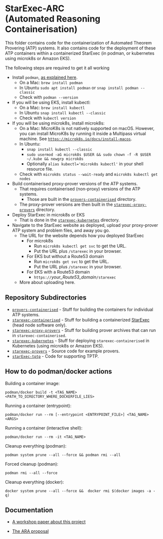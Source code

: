 # StarExec-ARC <BR>(Automated Reasoning Containerisation)

This folder contains code for the containerization of Automated Theorem Provering (ATP) systems. 
It also contains code for the deployment of these ATP containers within a containerized StarExec 
(in podman, or kubernetes using microk8s or Amazon EKS).

The following steps are required to get it all working
* Install `podman`, [as explained here](https://podman.io/docs/installation).
  - On a Mac: `brew install podman` 
  - In Ubuntu `sudo apt install podman` or `snap install podman --classic`
  - Check with `podman --version`
* If you will be using EKS, install kubectl:
  - On a Mac: `brew install kubectl` 
  - In Ubuntu `snap install kubectl --classic`
  - Check with `kubectl version`
* If you will be using microk8s, install microk8s:
  - On a Mac: MicroK8s is not natively supported on macOS. 
    However, you can install MicroK8s by running it inside a Multipass virtual machine.
    See [`https://microk8s.io/docs/install-macos`](https://microk8s.io/docs/install-macos).
  - In Ubuntu:
    * `snap install kubectl --classic`
    * `sudo usermod -aG microk8s $USER && sudo chown -f -R $USER ~/.kube && newgrp microk8s`
    * Optionally `alias kubectl='microk8s kubectl'` in your shell resource file.
  - Check with `microk8s status --wait-ready` and `microk8s kubectl get nodes`
* Build containerised proxy-prover versions of the ATP systems.
  - That requires containerised (non-proxy) versions of the ATP systems.
    * Those are built in the [`provers-containerised`](provers-containerised) directory.
  - The proxy-prover versions are then built in the 
    [`starexec-proxy-provers`](starexec-proxy-provers) directory.
* Deploy StarExec in microk8s or EKS
  - That is done in the [`starexec-kubernetes`](starexec-kubernetes) directory.
* Navigate to the StarExec website as deployed, upload your proxy-prover ATP system and problem 
  files, and away you go.
  - The URL for the website depends how you deployed StarExec
    * For microk8s
      - Run `microk8s kubectl get svc` to get the URL.
      - Put the URL plus `/starexec` in your browser.
    * For EKS but without a Route53 domain
      - Run `microk8s get svc` to get the URL.
      - Put the URL plus `/starexec` in your browser.
    * For EKS with a Route53 domain
      - `https://`*your_Route53_domain*`/starexec`
  - More about uploading here.

## Repository Subdirectories

- [`provers-containerised`](provers-containerised/README.md) - 
  Stuff for building the containers for individual ATP systems.
- [`starexec-containerised`](starexec-containerised/README.md) - 
  Stuff for building a containerized 
  [StarExec](https://github.com/StarExecMiami/StarExec/) (head node software only).
- [`starexec-proxy-provers`](starexec-proxy-provers/README.md) - 
  Stuff for building prover archives that can run in `starexec-containerised`.
- [`starexec-kubernetes`](starexec-kubernetes/README.md) - 
  Stuff for deploying `starexec-containerised` in Kubernetes (using microk8s or Amazon EKS).
- [`starexec-provers`](starexec-provers/README.md) - Source code for example provers.
- [`starExec-tptp`](starexec-tptp/README.md) - Code for supporting TPTP.

## How to do podman/docker actions

Building a container image:
```shell
podman/docker build -t <TAG_NAME> <PATH_TO_DIRECTORY_WHERE_DOCKERFILE_LIES>
```
Running a container (entrypoint):
```shell
podman/docker run --rm [--entrypoint <ENTRYPOINT_FILE>] <TAG_NAME> <ARGS>
```
Running a container (interactive shell):
```shell
podman/docker run --rm -it <TAG_NAME>
```
Cleanup everything (podman):
```shell
podman system prune --all --force && podman rmi --all
```
Forced cleanup (podman):
```shell
podman rmi --all --force
```
Cleanup everything (docker):
```shell
docker system prune --all --force &&  docker rmi $(docker images -a -q)
```

## Documentation

- [A workshop paper about this project](https://www.eprover.org/EVENTS/IWIL-2024/IWIL-24-Preproceedings.pdf)

- [The ARA proposal](https://www.amazon.science/research-awards/recipients/geoffrey-sutcliffe)
